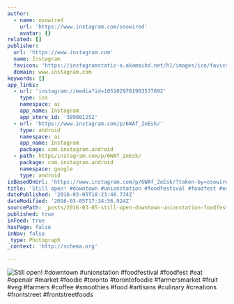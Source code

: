```yaml
---
author:
  - name: osowired
    url: 'https://www.instagram.com/osowired'
    avatar: {}
related: []
publisher:
  url: 'https://www.instagram.com'
  name: Instagram
  favicon: 'https://instagramstatic-a.akamaihd.net/h1/images/ico/favicon.ico/7cdab0872b15.ico'
  domain: www.instagram.com
keywords: []
app_links:
  - url: 'instagram://media?id=1051029761903577892'
    type: ios
    namespace: ai
    app_name: Instagram
    app_store_id: '389801252'
  - url: 'https://www.instagram.com/p/6WAf_2oEsk/'
    type: android
    namespace: ai
    app_name: Instagram
    package: com.instagram.android
  - path: https/instagram.com/p/6WAf_2oEsk/
    package: com.instagram.android
    namespace: google
    type: android
isBasedOnUrl: 'https://www.instagram.com/p/6WAf_2oEsk/?taken-by=osowired'
title: 'Still open! #downtown #unionstation #foodfestival #foodfest #eat #openair #market #foodie #toronto #torontofoodie #farmersmarket #fruit #veg #farmers #coffee #smoothies #food #artisans #culinary #creations #frontstreet #frontstreetfoods'
datePublished: '2016-03-05T18:23:40.734Z'
dateModified: '2016-03-05T17:34:56.924Z'
sourcePath: _posts/2016-03-05-still-open-downtown-unionstation-foodfestival-foodfest.md
published: true
inFeed: true
hasPage: false
inNav: false
_type: Photograph
_context: 'http://schema.org'

---
```

![Still open&excl; &num;downtown &num;unionstation &num;foodfestival &num;foodfest &num;eat &num;openair &num;market &num;foodie &num;toronto &num;torontofoodie &num;farmersmarket &num;fruit &num;veg &num;farmers &num;coffee &num;smoothies &num;food &num;artisans &num;culinary &num;creations &num;frontstreet &num;frontstreetfoods](https://scontent.cdninstagram.com/t51.2885-15/s640x640/sh0.08/e35/11410466_144003862604164_1267525480_n.jpg?ig_cache_key=MTA1MTAyOTc2MTkwMzU3Nzg5Mg%3D%3D.2)